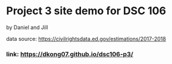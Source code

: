 # Project 3 site demo for DSC 106
by Daniel and Jill

data source:
https://civilrightsdata.ed.gov/estimations/2017-2018

### link: https://dkong07.github.io/dsc106-p3/